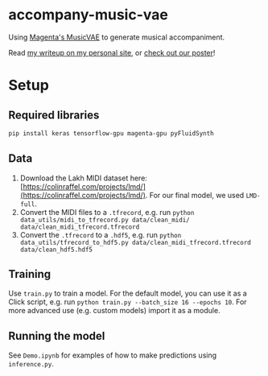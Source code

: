 # accompany-music-vae
Using [Magenta's MusicVAE](https://github.com/tensorflow/magenta/tree/master/magenta/models/music_vae) to generate musical accompaniment.

Read [my writeup on my personal site](https://aidanswope.com/accompaniment), or [check out our poster](https://drive.google.com/file/d/1SYW0uhId39YXQMXmvfQQf49A6d1J4ooF/view?usp=sharing)!

# Setup

## Required libraries

```bash
pip install keras tensorflow-gpu magenta-gpu pyFluidSynth
```

## Data
1. Download the Lakh MIDI dataset here: [https://colinraffel.com/projects/lmd/](https://colinraffel.com/projects/lmd/). For our final model, we used `LMD-full`.
2. Convert the MIDI files to a `.tfrecord`, e.g. run 
`python data_utils/midi_to_tfrecord.py data/clean_midi/ data/clean_midi_tfrecord.tfrecord`
3. Convert the `.tfrecord` to a `.hdf5`, e.g. run
`python data_utils/tfrecord_to_hdf5.py data/clean_midi_tfrecord.tfrecord data/clean_hdf5.hdf5`

## Training
Use `train.py` to train a model.
For the default model, you can use it as a Click script, e.g. run `python train.py --batch_size 16 --epochs 10`.
For more advanced use (e.g. custom models) import it as a module.

## Running the model
See `Demo.ipynb` for examples of how to make predictions using `inference.py`.
